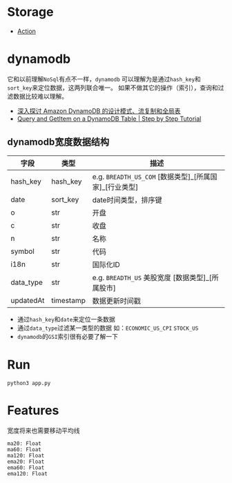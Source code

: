 # Storage 
- [Action](https://docs.github.com/cn/actions/reference/events-that-trigger-workflows)
# dynamodb
它和以前理解`NoSql`有点不一样，`dynamodb` 可以理解为是通过`hash_key`和`sort_key`来定位数据，这两列联合唯一。
如果不做其它的操作（索引），查询和过滤数据比较难以理解。
- [深入探讨 Amazon DynamoDB 的设计模式、流复制和全局表](https://www.bilibili.com/video/av96377981/)
- [Query and GetItem on a DynamoDB Table | Step by Step Tutorial](https://www.youtube.com/watch?v=Nk_vjiv6_bE)

## dynamodb宽度数据结构


| 字段      | 类型    |  描述 |
| ------   |-----   | ----- |
| hash_key | hash_key    |  e.g. `BREADTH_US_COM` \[数据类型]\_\[所属国家]_\[行业类型] |
| date     | sort_key   |  date时间类型，排序键|
| o        | str     | 开盘|
| c        | str  | 收盘 |
| n        | str  | 名称 |
| symbol        | str  | 代码 |
| i18n        | str  | 国际化ID |
| data_type        | str  |  e.g. `BREADTH_US` 美股宽度 \[数据类型]_\[所属股市] |
| updatedAt        | timestamp  | 数据更新时间戳 |

- 通过`hash_key`和`date`来定位一条数据
- 通过`data_type`过滤某一类型的数据 如：`ECONOMIC_US_CPI` `STOCK_US`
- `dynamodb`的`GSI`索引很有必要了解一下

# Run

```shell
python3 app.py
```

# Features
宽度将来也需要移动平均线
```shell
ma20: Float
ma60: Float
ma120: Float
ema20: Float
ema60: Float
ema120: Float
```